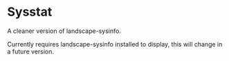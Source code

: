 # Sysstat
A cleaner version of landscape-sysinfo.

Currently requires landscape-sysinfo installed to display, this will change in a future version.
